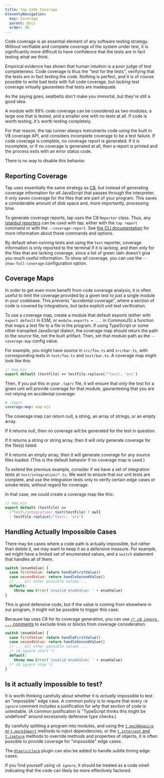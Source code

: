 ```yaml
---
title: tap Code Coverage
eleventyNavigation:
  key: Coverage
  parent: Docs
  order: 30
---
```


Code coverage is an essential element of any software testing
strategy. Without verifiable and complete coverage of the system
under test, it is significantly more difficult to have confidence
that the tests are in fact testing what we think.

Empirical evidence has shown that human intuition is a poor
judge of test completeness. Code coverage is thus the "test for
the tests", verifying that the tests are in fact testing the
code. Nothing is perfect, and it is of course possible to write
bad tests with full code coverage, but _lacking_ test coverage
virtually gaurantees that tests are inadequate.

As the saying goes, seatbelts don't make you immortal, but
they're still a good idea.

A module with 99% code coverage can be considered as two modules;
a large one that is tested, and a smaller one with no tests at
all. If code is worth testing, it's worth testing completely.

For that reason, the tap runner _always_ instruments code using
the built in V8 coverage API, and considers incomplete coverage
to be a test failure. If code coverage is complete, no coverage
report is generated. If it is incomplete, or if no coverage is
generated at all, then a report is printed and the process exits
with an error status code.

There is no way to disable this behavior.

## Reporting Coverage

Tap uses essentially the same strategy as
[C8](https://www.npmjs.com/package/c8), but instead of
generating coverage information for _all_ JavaScript that passes
through the interpreter, it only saves coverage for the files
that are part of your program. This saves a considerable amount
of disk space and, more importantly, processing time.

To generate coverage reports, tap uses the C8 `Reporter` class.
Thus, any [istanbul
reporters](https://istanbul.js.org/docs/advanced/alternative-reporters/)
can be used with tap, either with the `tap report` command or
with the `--coverage-report`. See [the CLI
documentation](./cli.11ty.js) for more information about these
commands and options.

By default when running tests and using the `text` reporter,
coverage information is only reported to the terminal if it is
lacking, and then only for the files that are lacking coverage,
since a list of green `100%` doesn't give you much useful
information. To show _all_ coverage, you can use the
`--show-full-coverage` configuration option.

## Coverage Maps

In order to get even more benefit from code coverage analysis, it
is often useful to limit the coverage provided by a given test to
just a single module in your codebase. This prevents "accidental
coverage", where a section of code is covered by integrations,
but lacks explicit unit test verification.

To use a coverage map, create a module that default exports
(either with `export default` in ESM, or `module.exports = ...`
in CommonJS) a function that maps a test file to a file in the
program. If using TypeScript or some other transpiled JavaScript
dialect, the coverage map should return the path to the _source_
file, not the built artifact. Then, set that module path as the
`--coverage-map` config value.

For example, you might have source in `src/foo.ts` and
`src/bar.ts`, with corresponding tests in `test/foo.ts` and
`test/bar.ts`.  A coverage map might look like this:

```js
// map.mjs
export default (testFile) => testFile.replace(/^test/, 'src')
```

Then, if you put this in your `.taprc` file, it will ensure that
_only_ the test for a given unit will provide coverage for that
module, gauranteeing that you are not relying on accidental
coverage:

```yaml
# .taprc
coverage-map: map.mjs
```

The coverage map can return null, a string, an array of strings,
or an empty array.

If it returns null, then no coverage will be generated for the
test in question.

If it returns a string or string array, then it will only
generate coverage for the file(s) listed.

If it returns an empty array, then it will generate coverage for
any source files loaded. (This is the default behavior if no
coverage map is used.)

To extend the previous example, consider if we have a set of
integration tests at `test/integration/*.ts`. We want to ensure
that our unit tests are complete, and use the integration tests
only to verify certain edge cases or smoke tests, without regard
for coverage.

In that case, we could create a coverage map like this:

```js
// map.mjs
export default (testFile) =>
  /^test\/integration/.test(testFile) ? null
  : testFile.replace(/^test/, 'src')
```

## Handling Actually Impossible Cases

There may be cases where a code path is actually impossible, but
rather than delete it, we may want to keep it as a defensive
measure. For example, we might have a limited set of enumerated
values, and a `switch` statement that handles all of them.

```js
switch (enumValue) {
  case firstValue: return handleFirstValue()
  case secondValue: return handleSecondValue()
  // ... all other possible values ...
  default:
    throw new Error('invalid enumValue: ' + enumValue)
}
```

This is good defensive code, but if the value is coming from
elsewhere in our program, it might not be possible to trigger
this case.

Because tap uses C8 for its coverage generation, you can use [`/*
c8 ignore ...`
comments](https://github.com/bcoe/c8#ignoring-uncovered-lines-functions-and-blocks)
to exclude lines or blocks from coverage consideration.

```js
switch (enumValue) {
  case firstValue: return handleFirstValue()
  case secondValue: return handleSecondValue()
  // ... all other possible values ...
  /* c8 ignore start */
  default:
    throw new Error('invalid enumValue: ' + enumValue)
  /* c8 ignore stop */
}
```

## Is it actually impossible to test?

It is worth thinking carefully about whether it is _actually_
impossible to test an "impossible" edge case. A common policy is
to require that every `c8 ignore` comment includes a
justification for _why_ that section of code is untestable. (A
common justification is "TypeScript thinks this might be
undefined" around excessively defensive type checks.)

By carefully splitting a program into modules, and using the
[`t.mockRequire` or `t.mockImport`](./plugins/mock.md) methods to
inject dependencies, or the [`t.intercept` and
`t.capture`](./plugins/intercept.md) methods to override methods
and properties of objects, it is often possible to provide
coverage for "impossible" edge cases.

The
[`@tapjs/clock`](https://tapjs.github.io/tapjs/modules/_tapjs_clock.html)
plugin can also be added to handle subtle timing edge cases.

If you find yourself using `c8 ignore`, it should be treated as a
code smell indicating that the code can likely be more
effectively factored.
